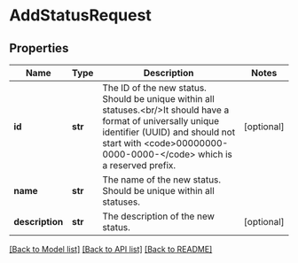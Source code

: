# AddStatusRequest

## Properties
Name | Type | Description | Notes
------------ | ------------- | ------------- | -------------
**id** | **str** | The ID of the new status. Should be unique within all statuses.&lt;br/&gt;It should have a format of universally unique identifier (UUID) and should not start with &lt;code&gt;00000000-0000-0000-&lt;/code&gt; which is a reserved prefix. | [optional] 
**name** | **str** | The name of the new status. Should be unique within all statuses. | 
**description** | **str** | The description of the new status. | [optional] 

[[Back to Model list]](../README.md#documentation-for-models) [[Back to API list]](../README.md#documentation-for-api-endpoints) [[Back to README]](../README.md)


